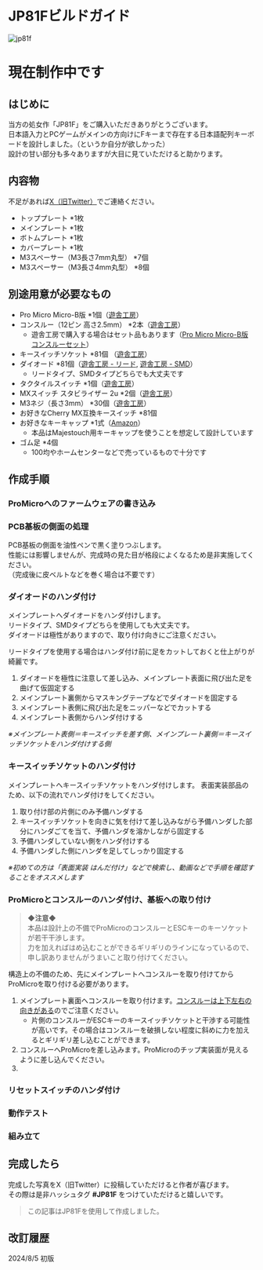 # JP81Fビルドガイド
![jp81f](https://i.imgur.com/2nig7JA.jpeg)

# **現在制作中です**
  
## はじめに
当方の処女作「JP81F」をご購入いただきありがとうございます。  
日本語入力とPCゲームがメインの方向けにFキーまで存在する日本語配列キーボードを設計しました。（というか自分が欲しかった）  
設計の甘い部分も多々ありますが大目に見ていただけると助かります。  

## 内容物
不足があれば[X（旧Twitter）](https://x.com/alektor_diy)でご連絡ください。
- トッププレート *1枚
- メインプレート *1枚
- ボトムプレート *1枚
- カバープレート *1枚
- M3スペーサー（M3長さ7mm丸型） *7個
- M3スペーサー（M3長さ4mm丸型） *8個

## 別途用意が必要なもの
- Pro Micro Micro-B版 *1個（[遊舎工房](https://shop.yushakobo.jp/products/pro-micro)）
- コンスルー（12ピン 高さ2.5mm） *2本（[遊舎工房](https://shop.yushakobo.jp/products/31?variant=37665714405537)）
  - 遊舎工房で購入する場合はセット品もあります（[Pro Micro Micro-B版 コンスルーセット](https://shop.yushakobo.jp/products/21)）
- キースイッチソケット *81個 （[遊舎工房](https://shop.yushakobo.jp/products/a01ps?_pos=2&_sid=fa442d940&_ss=r&variant=37665172521121)）
- ダイオード *81個（[遊舎工房 - リード](https://shop.yushakobo.jp/products/a0800di-01-100), [遊舎工房 - SMD](https://shop.yushakobo.jp/products/a0800di-02-100)）
  - リードタイプ、SMDタイプどちらでも大丈夫です
- タクタイルスイッチ *1個（[遊舎工房](https://shop.yushakobo.jp/products/a0800ts-01-1)）
- MXスイッチ スタビライザー 2u *2個（[遊舎工房](https://shop.yushakobo.jp/products/a0500st?variant=37665699430561)）
- M3ネジ（長さ3mm） *30個（[遊舎工房](https://shop.yushakobo.jp/products/a0800s3?variant=37665433485473)）
- お好きなCherry MX互換キースイッチ *81個
- お好きなキーキャップ *1式（[Amazon](https://amzn.asia/d/8lLrkIZ)）
  - 本品はMajestouch用キーキャップを使うことを想定して設計しています
- ゴム足 *4個
  - 100均やホームセンターなどで売っているもので十分です
 
## 作成手順
### ProMicroへのファームウェアの書き込み

### PCB基板の側面の処理
PCB基板の側面を油性ペンで黒く塗りつぶします。  
性能には影響しませんが、完成時の見た目が格段によくなるため是非実施してください。  
（完成後に皮ベルトなどを巻く場合は不要です）


### ダイオードのハンダ付け
メインプレートへダイオードをハンダ付けします。  
リードタイプ、SMDタイプどちらを使用しても大丈夫です。  
ダイオードは極性がありますので、取り付け向きにご注意ください。  
  
リードタイプを使用する場合はハンダ付け前に足をカットしておくと仕上がりが綺麗です。
1. ダイオードを極性に注意して差し込み、メインプレート表面に飛び出た足を曲げて仮固定する
2. メインプレート裏側からマスキングテープなどでダイオードを固定する
3. メインプレート表側に飛び出た足をニッパーなどでカットする
4. メインプレート表側からハンダ付けする

_※メインプレート表側＝キースイッチを差す側、メインプレート裏側＝キースイッチソケットをハンダ付けする側_


### キースイッチソケットのハンダ付け
メインプレートへキースイッチソケットをハンダ付けします。
表面実装部品のため、以下の流れでハンダ付けをしてください。
1. 取り付け部の片側にのみ予備ハンダする
2. キースイッチソケットを向きに気を付けて差し込みながら予備ハンダした部分にハンダごてを当て、予備ハンダを溶かしながら固定する
3. 予備ハンダしていない側をハンダ付けする
4. 予備ハンダした側にハンダを足してしっかり固定する

_※初めての方は「表面実装 はんだ付け」などで検索し、動画などで手順を確認することをオススメします_

### ProMicroとコンスルーのハンダ付け、基板への取り付け
> **◆注意◆**  
> 本品は設計上の不備でProMicroのコンスルーとESCキーのキーソケットが若干干渉します。  
> 力を加えればはめ込むことができるギリギリのラインになっているので、申し訳ありませんがうまいこと取り付けてください。

構造上の不備のため、先にメインプレートへコンスルーを取り付けてからProMicroを取り付ける必要があります。
1. メインプレート裏面へコンスルーを取り付けます。[コンスルーは上下左右の向きがある](https://yushakobo.zendesk.com/hc/ja/articles/360044233974-%E3%82%B3%E3%83%B3%E3%82%B9%E3%83%AB%E3%83%BC-%E3%82%B9%E3%83%97%E3%83%AA%E3%83%B3%E3%82%B0%E3%83%94%E3%83%B3%E3%83%98%E3%83%83%E3%83%80-%E3%81%AE%E5%8F%96%E3%82%8A%E4%BB%98%E3%81%91%E6%96%B9%E3%82%92%E6%95%99%E3%81%88%E3%81%A6%E4%B8%8B%E3%81%95%E3%81%84)のでご注意ください。
    * 片側のコンスルーがESCキーのキースイッチソケットと干渉する可能性が高いです。その場合はコンスルーを破損しない程度に斜めに力を加えるとギリギリ差し込むことができます。
2. コンスルーへProMicroを差し込みます。ProMicroのチップ実装面が見えるように差し込んでください。
3. 



### リセットスイッチのハンダ付け

### 動作テスト

### 組み立て


## 完成したら
完成した写真をX（旧Twitter）に投稿していただけると作者が喜びます。  
その際は是非ハッシュタグ **#JP81F** をつけていただけると嬉しいです。

> この記事はJP81Fを使用して作成しました。

## 改訂履歴
2024/8/5 初版
